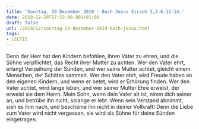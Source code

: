 ```yaml
---
title: 'Sonntag, 29 Dezember 2019 : Buch Jesus Sirach 3,2-6.12-14.'
date: 2019-12-28T17:53:00.001+01:00
draft: false
url: /2019/12/sonntag-29-dezember-2019-buch-jesus.html
tags: 
- LECTIO
---
```


Denn der Herr hat den Kindern befohlen, ihren Vater zu ehren, und die Söhne verpflichtet, das Recht ihrer Mutter zu achten. Wer den Vater ehrt, erlangt Verzeihung der Sünden, und wer seine Mutter achtet, gleicht einem Menschen, der Schätze sammelt. Wer den Vater ehrt, wird Freude haben an den eigenen Kindern, und wenn er betet, wird er Erhörung finden. Wer den Vater achtet, wird lange leben, und wer seiner Mutter Ehre erweist, der erweist sie dem Herrn. Mein Sohn, wenn dein Vater alt ist, nimm dich seiner an, und betrübe ihn nicht, solange er lebt. Wenn sein Verstand abnimmt, sieh es ihm nach, und beschäme ihn nicht in deiner Vollkraft! Denn die Liebe zum Vater wird nicht vergessen, sie wird als Sühne für deine Sünden eingetragen.